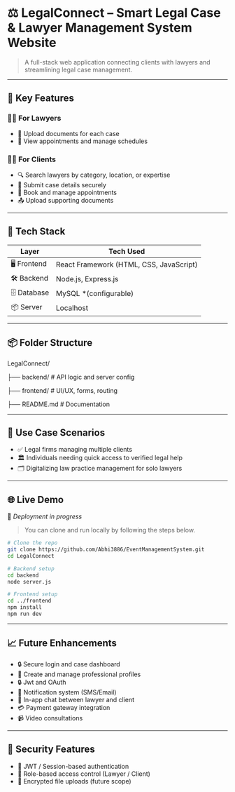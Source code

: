 # ⚖️ LegalConnect – Smart Legal Case & Lawyer Management System Website

> A full-stack web application connecting clients with lawyers and streamlining legal case management.


---

## 🧩 Key Features

### 👩‍⚖️ For Lawyers

- 📁 Upload documents for each case  
- 📆 View appointments and manage schedules  


### 👨‍💼 For Clients
- 🔍 Search lawyers by category, location, or expertise  
- 📝 Submit case details securely  
- 📅 Book and manage appointments  
- 📤 Upload supporting documents

---

## 🧪 Tech Stack

| Layer           | Tech Used                       |
|-----------------|---------------------------------|
| 🖥️ Frontend    | React Framework (HTML, CSS, JavaScript)           |
| 🛠️ Backend     | Node.js, Express.js             |
| 🗄️ Database    | MySQL *(configurable)           |
| 📦 Server      | Localhost                       |

---

## 📦 Folder Structure
LegalConnect/

├── backend/ # API logic and server config

├── frontend/ # UI/UX, forms, routing

├── README.md # Documentation


---

## 🧠 Use Case Scenarios

- ✅ Legal firms managing multiple clients
- 🏛️ Individuals needing quick access to verified legal help
- 🗂️ Digitalizing law practice management for solo lawyers


---

## 🌐 Live Demo
🚧 *Deployment in progress*  
> You can clone and run locally by following the steps below.


```bash
# Clone the repo
git clone https://github.com/Abhi3886/EventManagementSystem.git
cd LegalConnect

# Backend setup
cd backend
node server.js

# Frontend setup
cd ../frontend
npm install
npm run dev
```
----


## 📈 Future Enhancements

- 🔒 Secure login and case dashboard
- 🧾 Create and manage professional profiles  
- 🔒 Jwt and OAuth 
- 🔔 Notification system (SMS/Email)
- 💬 In-app chat between lawyer and client
- 💳 Payment gateway integration
- 📹 Video consultations


----


## 🔐 Security Features
-  🔑 JWT / Session-based authentication
-  🧾 Role-based access control (Lawyer / Client)
-  🔐 Encrypted file uploads (future scope)


